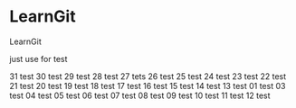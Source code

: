 # LearnGit
LearnGit

just use for test

31 test
30 test
29 test
28 test
27 tets
26 test
25 test
24 test
23 test
22 test
21 test
20 test
19 test
18 test
17 test
16 test
15 test
14 test
13 test
01 test
03 test
04 test
05 test
06 test
07 test
08 test
09 test
10 test
11 test
12 test



































































































































